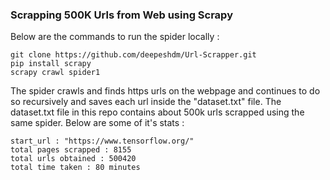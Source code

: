 ### Scrapping 500K Urls from Web using Scrapy

Below are the commands to run the spider locally :
```
git clone https://github.com/deepeshdm/Url-Scrapper.git
pip install scrapy
scrapy crawl spider1
```

The spider crawls and finds https urls on the webpage and continues to do so recursively and saves each url inside the "dataset.txt" file. The dataset.txt file in this repo contains about 500k urls scrapped using the same spider. Below are some of it's stats :
```
start_url : "https://www.tensorflow.org/"
total pages scrapped : 8155
total urls obtained : 500420
total time taken : 80 minutes
```
